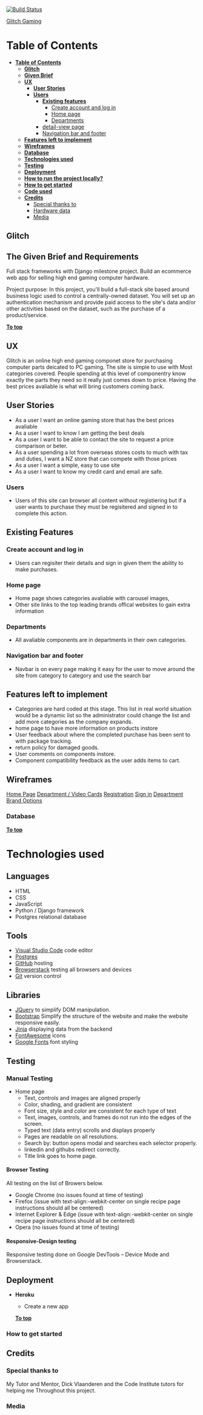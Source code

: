 [![Build Status](https://travis-ci.org/CaseyScott/Gaming-hardware-Django-milestone.svg?branch=master)](https://travis-ci.org/CaseyScott/Gaming-hardware-Django-milestone)

[Glitch Gaming](https://gaming-hardware-milestone4.herokuapp.com) 

# **Table of Contents**

- [**Table of Contents**](#table-of-contents)
	- [**Glitch**](#Glitch)
	- [**Given Brief**](#The-Given-Brief-and-Requirements)
	- [**UX**](#ux)
	   - [**User Stories**](#user-stories)
      - [**Users**](#users)
		- [**Existing features**](#existing-features)
			- [Create account and log in](#Create-account-and-log-in)
			- [Home page](#home-page)
			- [Departments](#department)
         - [detail-view page](#detail-view-page)
         - [Navigation bar and footer](#navigation-barand-footer)
	- [**Features left to implement**](#features-left-to-implement)
   - [**Wireframes**](#wireframes)
   - [**Database**](#database)
	- [**Technologies used**](#technologies-used)
	- [**Testing**](#testing)
	- [**Deployment**](#deployment)
	- [**How to run the project locally?**](#how-to-run-the-project-locally)
	- [**How to get started**](#how-to-get-started)
   - [**Code used**](#code-used)
	- [**Credits**](#credits)
		- [Special thanks to](#special-thanks-to)
		- [Hardware data](#hardware-data)
		- [Media](#media)

## **Glitch**


## **The Given Brief and Requirements**
Full stack frameworks with Django milestone project.
Build an ecommerce web app for selling high end gaming computer hardware.

Project purpose:
In this project, you'll build a full-stack site based around business logic used to control a centrally-owned dataset. You will set up an authentication mechanism and provide paid access to the site's data and/or other activities based on the dataset, such as the purchase of a product/service.





[**To top**](#Table-of-Contents)

## **UX**
Glitch is an online high end gaming componet store for purchasing computer parts deicated to PC gaming.
The site is simple to use with Most categories covered. People spending at this level of componentry know exactly the parts they need so it really just comes down to price. Having the best prices avaliable is what will bring customers coming back.

## **User Stories**
- As a user I want an online gaming store that has the best prices avaliable
- As a user I want to know I am getting the best deals
- As a user I want to be able to contact the site to request a price comparison or beter.
- As a user spending a lot from overseas stores costs to much with tax and duties, I want a NZ store that can compete with those prices
- As a user I want a simple, easy to use site
- As a user I want to know my credit card and email are safe. 

### Users
- Users of this site can browser all content without registiering but if a user wants to purchase they must be regisitered and signed in to complete this action.

## Existing Features
### Create account and log in
- Users can regisiter their details and sign in given them the ability to make purchases.
### Home page
- Home page shows categories avaliable with carousel images,
- Other site links to the top leading brands offical websites to gain extra information
### Departments
- All avaliable components are in departments in their own categories.
### Navigation bar and footer
- Navbar is on every page making it easy for the user to move around the site from category to category and use the search bar
## Features left to implement
- Categories are hard coded at this stage. This list in real world situation would be a dynamic list so the administrator could change the list and add more categories as the company expands.
- home page to have more information on products instore 
- User feedback about where the completed purchase has been sent to with package tracking.
- return policy for damaged goods.
- User comments on components instore.
- Component compatibility feedback as the user adds items to cart.


## Wireframes
[Home Page](https://gaming-hardware-milestone.s3-ap-southeast-2.amazonaws.com/static/img/wireframes/HomePage.png)
[Department / Video Cards](https://gaming-hardware-milestone.s3-ap-southeast-2.amazonaws.com/static/img/wireframes/GPU_Page.png)
[Registration](https://gaming-hardware-milestone.s3-ap-southeast-2.amazonaws.com/static/img/wireframes/Registration.png)
[Sign in](https://gaming-hardware-milestone.s3-ap-southeast-2.amazonaws.com/static/img/wireframes/SignIn.png)
[Department Brand Options](https://gaming-hardware-milestone.s3-ap-southeast-2.amazonaws.com/static/img/wireframes/CategoryCPU.png)

### Database

[**To top**](#Table-of-Contents)

# Technologies used
## Languages
- HTML
- CSS
- JavaScript
- Python / Django framework
- Postgres relational database

## Tools
- [Visual Studio Code](https://code.visualstudio.com/) code editor
- [Postgres](https://www.postgresql.org/)
- [GitHub](https://github.com/) hosting
- [Browserstack](https://www.browserstack.com/) testing all browsers and devices
- [Git](https://www.atlassian.com/git/tutorials/install-git) version control

## Libraries
- [JQuery](https://jquery.com) to simplify DOM manipulation.
- [Bootstrap](https://www.bootstrapcdn.com/) Simplify the structure of the website and make the website responsive easily.
- [Jinja](http://jinja.pocoo.org/docs/2.10/) displaying data from the backend
- [FontAwesome](https://www.bootstrapcdn.com/fontawesome/) icons
- [Google Fonts](https://fonts.google.com/) font styling

## **Testing**
### Manual Testing
- Home page
   - Text, controls and images are aligned properly
   - Color, shading, and gradient are consistent
   - Font size, style and color are consistent for each type of text
   - Text, images, controls, and frames do not run into the edges of the screen.
   - Typed text (data entry) scrolls and displays properly
   - Pages are readable on all resolutions.
   - Search by: button opens modal and searches each selector properly.
   - linkedin and githubs redirect correctly.
   - Title link goes to home page.

   
#### Browser Testing 
All testing on the list of Browers below.
- Google Chrome (no issues found at time of testing)
- Firefox (issue with text-align:-webkit-center on single recipe page instructions should all be centered)
- Internet Explorer & Edge (issue with text-align:-webkit-center on single recipe page instructions should all be centered)
- Opera (no issues found at time of testing)

#### Responsive-Design testing
Responsive testing done on Google DevTools – Device Mode and Browserstack.

## **Deployment**
- **Heroku**
   - Create a new app

   [**To top**](#Table-of-Contents)

### How to get started


## **Credits**
### Special thanks to
My Tutor and Mentor, Dick Vlaanderen and the Code Institute tutors for helping me Throughout this project.

### Media

